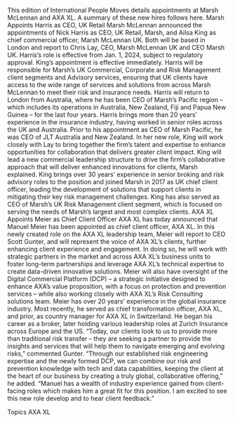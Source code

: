 This edition of International People Moves details appointments at Marsh McLennan and AXA XL.
A summary of these new hires follows here.
Marsh Appoints Harris as CEO, UK Retail
Marsh McLennan announced the appointments of Nick Harris as CEO, UK Retail, Marsh, and Ailsa King as chief commercial officer, Marsh McLennan UK.
Both will be based in London and report to Chris Lay, CEO, Marsh McLennan UK and CEO Marsh UK. Harris’s role is effective from Jan. 1, 2024, subject to regulatory approval. King’s appointment is effective immediately.
Harris will be responsible for Marsh’s UK Commercial, Corporate and Risk Management client segments and Advisory services, ensuring that UK clients have access to the wide range of services and solutions from across Marsh McLennan to meet their risk and insurance needs.
Harris will return to London from Australia, where he has been CEO of Marsh’s Pacific region – which includes its operations in Australia, New Zealand, Fiji and Papua New Guinea – for the last four years. Harris brings more than 20 years’ experience in the insurance industry, having worked in senior roles across the UK and Australia. Prior to his appointment as CEO of Marsh Pacific, he was CEO of JLT Australia and New Zealand.
In her new role, King will work closely with Lay to bring together the firm’s talent and expertise to enhance opportunities for collaboration that delivers greater client impact. King will lead a new commercial leadership structure to drive the firm’s collaborative approach that will deliver enhanced innovations for clients, Marsh explained.
King brings over 30 years’ experience in senior broking and risk advisory roles to the position and joined Marsh in 2017 as UK chief client officer, leading the development of solutions that support clients in mitigating their key risk management challenges. King has also served as CEO of Marsh’s UK Risk Management client segment, which is focused on serving the needs of Marsh’s largest and most complex clients.
AXA XL Appoints Meier as Chief Client Officer
AXA XL has today announced that Manuel Meier has been appointed as chief client officer, AXA XL.
In this newly created role on the AXA XL leadership team, Meier will report to CEO Scott Gunter, and will represent the voice of AXA XL’s clients, further enhancing client experience and engagement. In doing so, he will work with strategic partners in the market and across AXA XL’s business units to foster long-term partnerships and leverage AXA XL’s technical expertise to create data-driven innovative solutions.
Meier will also have oversight of the Digital Commercial Platform (DCP) – a strategic initiative designed to enhance AXA’s value proposition, with a focus on protection and prevention services – while also working closely with AXA XL’s Risk Consulting solutions team.
Meier has over 20 years’ experience in the global insurance industry. Most recently, he served as chief transformation officer, AXA XL, and prior, as country manager for AXA XL in Switzerland. He began his career as a broker, later holding various leadership roles at Zurich Insurance across Europe and the US.
“Today, our clients look to us to provide more than traditional risk transfer – they are seeking a partner to provide the insights and services that will help them to navigate emerging and evolving risks,” commented Gunter.
“Through our established risk engineering expertise and the newly formed DCP, we can combine our risk and prevention knowledge with tech and data capabilities, keeping the client at the heart of our business by creating a truly global, collaborative offering,” he added. “Manuel has a wealth of industry experience gained from client-facing roles which makes him a great fit for this position. I am excited to see this new role develop and to hear client feedback.”

Topics
AXA XL
